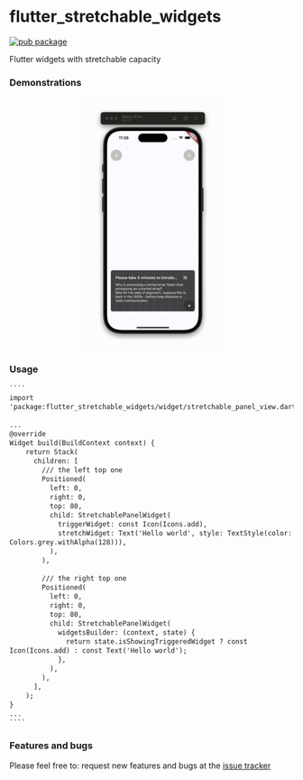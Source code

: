 # flutter_stretchable_widgets

[![pub package](https://img.shields.io/pub/v/flutter_stretchable_widgets.svg)](https://pub.dev/packages/flutter_stretchable_widgets)

Flutter widgets with stretchable capacity

### Demonstrations

<div align="center">
    <img src="https://raw.githubusercontent.com/isaacselement/flutter_stretchable_widgets/master/example/resources/gif/20240111-181735.gif" width="50%">
</div>

### Usage

    ````
    import 'package:flutter_stretchable_widgets/widget/stretchable_panel_view.dart';

    ...
    @override
    Widget build(BuildContext context) {
        return Stack(
          children: [
            /// the left top one
            Positioned(
              left: 0,
              right: 0,
              top: 80,
              child: StretchablePanelWidget(
                triggerWidget: const Icon(Icons.add),
                stretchWidget: Text('Hello world', style: TextStyle(color: Colors.grey.withAlpha(128))),
              ),
            ),

            /// the right top one
            Positioned(
              left: 0,
              right: 0,
              top: 80,
              child: StretchablePanelWidget(
                widgetsBuilder: (context, state) {
                  return state.isShowingTriggeredWidget ? const Icon(Icons.add) : const Text('Hello world');
                },
              ),
            ),
          ],
        );
    }
    ...
    ````


### Features and bugs

Please feel free to: request new features and bugs at the [issue tracker][tracker]



[tracker]: https://github.com/isaacselement/flutter_stretchable_widgets/issues